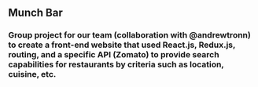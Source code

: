 ## Munch Bar

### Group project for our team (collaboration with @andrewtronn) to create a front-end website that used React.js, Redux.js, routing, and a specific API (Zomato) to provide search capabilities for restaurants by criteria such as location, cuisine, etc. 
